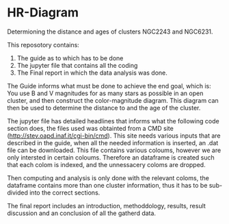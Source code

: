 # HR-Diagram

Determioning the distance and ages of clusters NGC2243 and NGC6231. 

This reposotory contains:
1. The guide as to which has to be done
2. The jupyter file that contains all the coding 
3. The Final report in which the data analysis was done.

The Guide informs what must be done to achieve the end goal, which is: You use B and V magnitudes for as many stars as possible in an open cluster, and then construct the color-magnitude diagram. This diagram can then be used to determine the distance to and the age of the cluster.

The jupyter file has detailed headlines that informs what the following code section does, the files used was obtainted from a CMD site (http://stev.oapd.inaf.it/cgi-bin/cmd). This site needs various inputs that are described in the guide, when all the needed information is inserted, an .dat file can be downloaded. This file contains various coloums, however we are only intersted in certain coloums. Therefore an dataframe is created such that each colom is indexed, and the unnessacery coloms are dropped.

Then computing and analysis is only done with the relevant coloms, the dataframe contains more than one cluster information, thus it has to be sub-divided into the correct sections.


The final report includes an introduction, methoddology, results, result discussion and an conclusion of all the gatherd data.